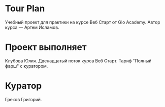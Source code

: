 # Tour Plan
Учебный проект для практики на курсе Веб Старт от Glo Academy. Автор курса — Артем Исламов.

# Проект выполняет
Клубова Юлия. Двенадцатый поток курса Веб Старт. Тариф "Полный фарш" с куратором.

# Куратор
Греков Григорий.
